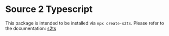 # Source 2 Typescript
This package is intended to be installed via `npx create-s2ts`. Please refer to the documentation: [s2ts](https://github.com/Peterclark1996/s2ts)